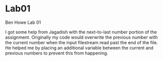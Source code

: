 # Lab01
Ben Howe
Lab 01

I got some help from Jagadish with the next-to-last number portion of the assignment. Originally my code would overwrite the previous number with the current number when the input filestream read past the end of the file. He helped me by placing an additional variable between the current and previous numbers to prevent this from happening.